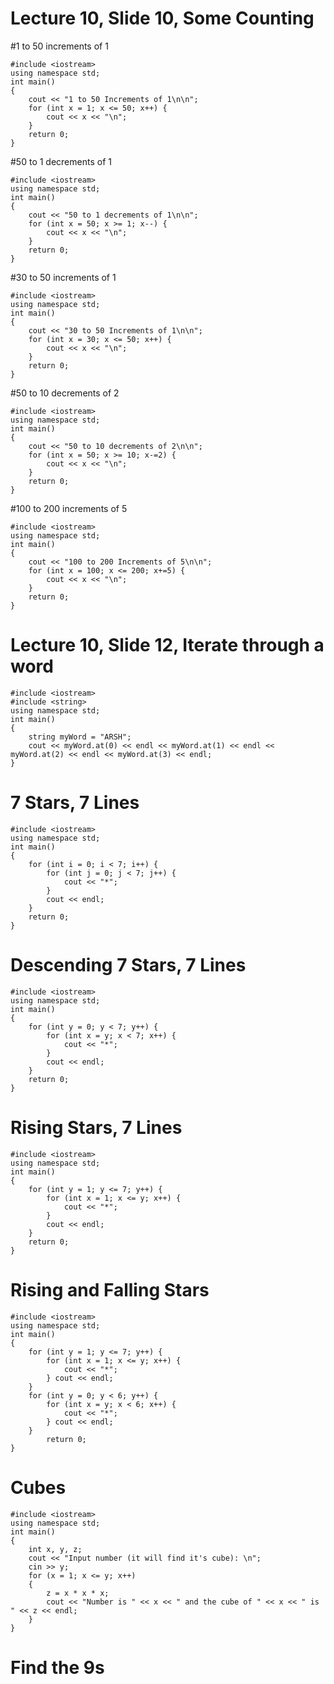 # Lecture 10, Slide 10, Some Counting
#1 to 50 increments of 1
```
#include <iostream>
using namespace std;
int main()
{
    cout << "1 to 50 Increments of 1\n\n";
    for (int x = 1; x <= 50; x++) {
        cout << x << "\n";
    }
    return 0;
}
```
#50 to 1 decrements of 1
```
#include <iostream>
using namespace std;
int main()
{
    cout << "50 to 1 decrements of 1\n\n";
    for (int x = 50; x >= 1; x--) {
        cout << x << "\n";
    }
    return 0;
}
```
#30 to 50 increments of 1
```
#include <iostream>
using namespace std;
int main()
{
    cout << "30 to 50 Increments of 1\n\n";
    for (int x = 30; x <= 50; x++) {
        cout << x << "\n";
    }
    return 0;
}
```
#50 to 10 decrements of 2
```
#include <iostream>
using namespace std;
int main()
{
    cout << "50 to 10 decrements of 2\n\n";
    for (int x = 50; x >= 10; x-=2) {
        cout << x << "\n";
    }
    return 0;
}
```
#100 to 200 increments of 5
```
#include <iostream>
using namespace std;
int main()
{
    cout << "100 to 200 Increments of 5\n\n";
    for (int x = 100; x <= 200; x+=5) {
        cout << x << "\n";
    }
    return 0;
}
```
# Lecture 10, Slide 12, Iterate through a word
```
#include <iostream>
#include <string>
using namespace std;
int main()
{
    string myWord = "ARSH";
    cout << myWord.at(0) << endl << myWord.at(1) << endl << myWord.at(2) << endl << myWord.at(3) << endl;
}
```
# 7 Stars, 7 Lines
```
#include <iostream>
using namespace std;
int main()
{
    for (int i = 0; i < 7; i++) {
        for (int j = 0; j < 7; j++) {
            cout << "*";
        }
        cout << endl;
    }
    return 0;
}
```
# Descending 7 Stars, 7 Lines
```
#include <iostream>
using namespace std;
int main()
{
    for (int y = 0; y < 7; y++) {
        for (int x = y; x < 7; x++) {
            cout << "*";
        }
        cout << endl;
    }
    return 0;
}
```
# Rising Stars, 7 Lines
```
#include <iostream>
using namespace std;
int main()
{
    for (int y = 1; y <= 7; y++) {
        for (int x = 1; x <= y; x++) {
            cout << "*";
        }
        cout << endl;
    }
    return 0;
}
```
# Rising and Falling Stars
```
#include <iostream>
using namespace std;
int main()
{
    for (int y = 1; y <= 7; y++) {
        for (int x = 1; x <= y; x++) {
            cout << "*";
        } cout << endl;
    }
    for (int y = 0; y < 6; y++) {
        for (int x = y; x < 6; x++) {
            cout << "*";
        } cout << endl;
    }
        return 0;
}
```
# Cubes
```
#include <iostream>
using namespace std;
int main()
{
    int x, y, z;
    cout << "Input number (it will find it's cube): \n";
    cin >> y;
    for (x = 1; x <= y; x++)
    {
        z = x * x * x;
        cout << "Number is " << x << " and the cube of " << x << " is " << z << endl;
    }
}
```
# Find the 9s
```
```
